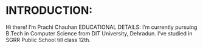# INTRODUCTION:
Hi there!
I’m Prachi Chauhan
EDUCATIONAL DETAILS:
I’m currently pursuing B.Tech in Computer Science from DIT University, Dehradun.
I’ve studied in SGRR Public School till class 12th.